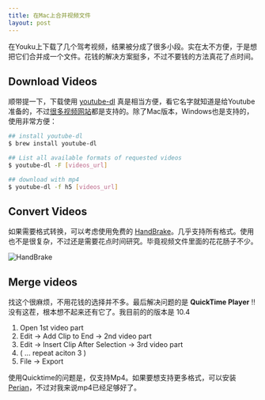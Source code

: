 ```yaml
---
title: 在Mac上合并视频文件
layout: post
---
```


在Youku上下载了几个驾考视频，结果被分成了很多小段。实在太不方便，于是想把它们合并成一个文件。花钱的解决方案挺多，不过不要钱的方法真花了点时间。

## Download Videos

顺带提一下，下载使用 [youtube-dl](https://rg3.github.io/youtube-dl/) 真是相当方便，看它名字就知道是给Youtube准备的，不过[很多视频网站](https://rg3.github.io/youtube-dl/supportedsites.html)都是支持的。除了Mac版本，Windows也是支持的，使用非常方便：

```bash 
## install youtube-dl
$ brew install youtube-dl

## List all available formats of requested videos
$ youtube-dl -F [videos_url]

## download with mp4
$ youtube-dl -f h5 [videos_url]
```

## Convert Videos

如果需要格式转换，可以考虑使用免费的 [HandBrake](https://handbrake.fr/)。几乎支持所有格式。使用也不是很复杂，不过还是需要花点时间研究。毕竟视频文件里面的花花肠子不少。

![HandBrake](https://handbrake.fr/img/slides/slide2_mac.png)

## Merge videos

找这个很麻烦，不用花钱的选择并不多。最后解决问题的是 **QuickTime Player** !! 没有这茬，根本想不起来还有它了。我目前的的版本是 10.4

1. Open 1st video part
2. Edit -> Add Clip to End -> 2nd video part
3. Edit -> Insert Clip After Selection -> 3rd video part
4. ( ... repeat aciton 3 )
5. File -> Export 

使用Quicktime的问题是，仅支持Mp4。如果要想支持更多格式，可以安装 [Perian](http://perian.org/)，不过对我来说mp4已经足够好了。

